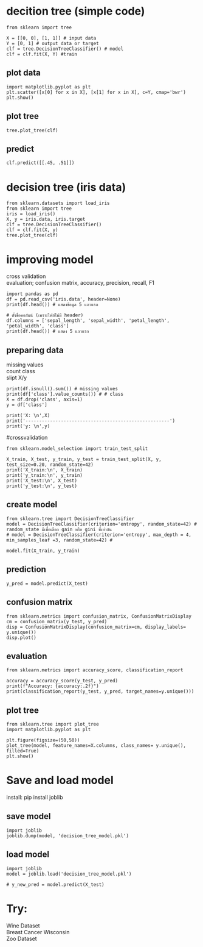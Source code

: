# decition tree (simple code)
```
from sklearn import tree

X = [[0, 0], [1, 1]] # input data
Y = [0, 1] # output data or target
clf = tree.DecisionTreeClassifier() # model
clf = clf.fit(X, Y) #train
```
## plot data
```
import matplotlib.pyplot as plt
plt.scatter([x[0] for x in X], [x[1] for x in X], c=Y, cmap='bwr')
plt.show()
```
## plot tree
```
tree.plot_tree(clf)
```
## predict
```
clf.predict([[.45, .51]])
```
# decision tree (iris data)
```
from sklearn.datasets import load_iris
from sklearn import tree
iris = load_iris()
X, y = iris.data, iris.target
clf = tree.DecisionTreeClassifier()
clf = clf.fit(X, y)
tree.plot_tree(clf)
```
# improving model
cross validation  
evaluation; confusion matrix, accuracy, precision, recall, F1  
```
import pandas as pd
df = pd.read_csv('iris.data', header=None)
print(df.head()) # แสดงข้อมูล 5 แถวแรก
```
```
# ตั้งชื่อคอลัมน์ (เพราะไฟล์ไม่มี header)
df.columns = ['sepal_length', 'sepal_width', 'petal_length', 'petal_width', 'class']
print(df.head()) # แสดง 5 แถวแรก
```
## preparing data
missing values  
count class  
slipt X/y  
```
print(df.isnull().sum()) # missing values 
print(df['class'].value_counts()) # # class
X = df.drop('class', axis=1)
y = df['class']

print('X: \n',X)
print('-----------------------------------------------------')
print('y: \n',y)
```
#crossvalidation
```
from sklearn.model_selection import train_test_split

X_train, X_test, y_train, y_test = train_test_split(X, y, test_size=0.20, random_state=42)
print('X_train:\n', X_train)
print('y_train:\n', y_train)
print('X_test:\n', X_test)
print('y_test:\n', y_test)
```
## create model
```
from sklearn.tree import DecisionTreeClassifier
model = DecisionTreeClassifier(criterion='entropy', random_state=42) # random_state มีเพื่อเลือก gain หรือ gini ที่เท่ากัน
# model = DecisionTreeClassifier(criterion='entropy', max_depth = 4, min_samples_leaf =3, random_state=42) #

model.fit(X_train, y_train)
```
## prediction
```
y_pred = model.predict(X_test)
```
## confusion matrix
```
from sklearn.metrics import confusion_matrix, ConfusionMatrixDisplay
cm = confusion_matrix(y_test, y_pred)
disp = ConfusionMatrixDisplay(confusion_matrix=cm, display_labels= y.unique())
disp.plot()
```
## evaluation
```
from sklearn.metrics import accuracy_score, classification_report

accuracy = accuracy_score(y_test, y_pred)
print(f"Accuracy: {accuracy:.2f}")
print(classification_report(y_test, y_pred, target_names=y.unique()))
```
## plot tree
```
from sklearn.tree import plot_tree
import matplotlib.pyplot as plt

plt.figure(figsize=(50,50))
plot_tree(model, feature_names=X.columns, class_names= y.unique(), filled=True)
plt.show()
```
# Save and load model
install: pip install joblib  
## save model
```
import joblib
joblib.dump(model, 'decision_tree_model.pkl')
```
## load model
```
import joblib
model = joblib.load('decision_tree_model.pkl')

# y_new_pred = model.predict(X_test)
```
# Try:
Wine Dataset  
Breast Cancer Wisconsin   
Zoo Dataset  


